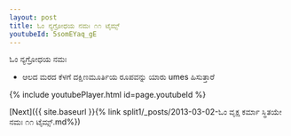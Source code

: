 ```yaml
---
layout: post
title: ಓಂ ನ್ಯಗ್ರೋಧಯ ನಮಃ ೧೧ ಟೈಮ್ಸ್
youtubeId: 5somEYaq_gE
---
```

 
 
 ಓಂ ನ್ಯಗ್ರೋಧಯ ನಮಃ  
 
 -  ಆಲದ ಮರದ ಕೆಳಗೆ ದಕ್ಷಿಣಮೂರ್ತಿಯ ರೂಪವನ್ನು ಯಾರು umes ಹಿಸುತ್ತಾರೆ 
 
  
 
  
 
 
 
 
 
 


{% include youtubePlayer.html id=page.youtubeId %}
 
[Next]({{ site.baseurl }}{% link  split1/_posts/2013-03-02-ಓಂ ವೃಕ್ಷ ಕರ್ಮಾ ಸ್ಥಿತಯೇ ನಮಃ ೧೧ ಟೈಮ್ಸ್.md%})
 
